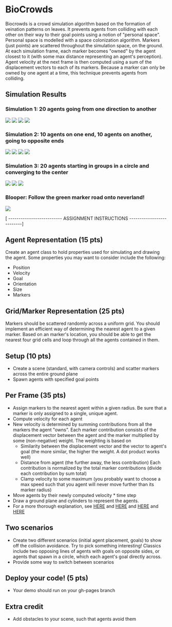 # BioCrowds
Biocrowds is a crowd simulation algorithm based on the formation of veination patterns on leaves. It prevents agents from colliding with each other on their way to their goal points using a notion of "personal space". Personal space is modelled with a space colonization algorithm. Markers (just points) are scattered throughout the simulation space, on the ground. At each simulation frame, each marker becomes "owned" by the agent closest to it (with some max distance representing an agent's perception). Agent velocity at the next frame is then computed using a sum of the displacement vectors to each of its markers. Because a marker can only be owned by one agent at a time, this technique prevents agents from colliding.



## Simulation Results 

### Simulation 1: 20 agents going from one direction to another

![](./images/simulation1/1.png)
![](./images/simulation1/2.png)
![](./images/simulation1/3.png)
![](./images/simulation1/4.png)


### Simulation 2: 10 agents on one end, 10 agents on another, going to opposite ends

![](./images/simulation2/1.png)
![](./images/simulation2/2.png)
![](./images/simulation2/3.png)
![](./images/simulation2/4.png)


### Simulation 3: 20 agents starting in groups in a circle and converging to the center 

![](./images/simulation3/1.png)
![](./images/simulation3/2.png)
![](./images/simulation3/3.png)


### Blooper: Follow the green marker road onto neverland!
![](./images/bloopers.png)




[ -------------------------- ASSIGNMENT INSTRUCTIONS --------------------------]

## Agent Representation (15 pts)
Create an agent class to hold properties used for simulating and drawing the agent. Some properties you may want to consider include the following:
- Position
- Velocity
- Goal
- Orientation
- Size
- Markers

## Grid/Marker Representation (25 pts)
Markers should be scattered randomly across a uniform grid. You should implement an efficient way of determining the nearest agent to a given marker. Based on an marker's location, you should be able to get the nearest four grid cells and loop through all the agents contained in them.

## Setup (10 pts)
- Create a scene (standard, with camera controls) and scatter markers across the entire ground plane
- Spawn agents with specified goal points

## Per Frame (35 pts)
- Assign markers to the nearest agent within a given radius. Be sure that a marker is only assigned to a single, unique agent.
- Compute velocity for each agent
- New velocity is determined by summing contributions from all the markers the agent "owns". Each marker contribution consists of the displacement vector between the agent and the marker multiplied by some (non-negative) weight. The weighting is based on
	- Similarity between the displacement vector and the vector to agent's goal (the more similar, the higher the weight. A dot product works well)
	- Distance from agent (the further away, the less contribution)
Each contribution is normalized by the total marker contributions (divide each contribution by sum total)
  - Clamp velocity to some maximum (you probably want to choose a max speed such that you agent will never move further than its marker radius)
- Move agents by their newly computed velocity * time step
- Draw a ground plane and cylinders to represent the agents.
- For a more thorough explanation, see [HERE](http://www.inf.pucrs.br/~smusse/Animacao/2016/CrowdTalk.pdf) and [HERE](http://www.sciencedirect.com/science/article/pii/S0097849311001713) and [HERE](https://books.google.com/books?id=3Adh_2ZNGLAC&pg=PA146&lpg=PA146&dq=biocrowds%20algorithm&source=bl&ots=zsM86iYTot&sig=KQJU7_NagMK4rbpY0oYc3bwCh9o&hl=en&sa=X&ved=0ahUKEwik9JfPnubSAhXIxVQKHUybCxUQ6AEILzAE#v=onepage&q=biocrowds%20algorithm&f=false) and [HERE](https://cis700-procedural-graphics.github.io/files/biocrowds_3_21_17.pdf)

## Two scenarios
- Create two different scenarios (initial agent placement, goals) to show off the collision avoidance. Try to pick something interesting! Classics include two opposing lines of agents with goals on opposite sides, or agents that spawn in a circle, which each agent's goal directly across.
- Provide some way to switch between scenarios

## Deploy your code! (5 pts)
- Your demo should run on your gh-pages branch

## Extra credit
- Add obstacles to your scene, such that agents avoid them